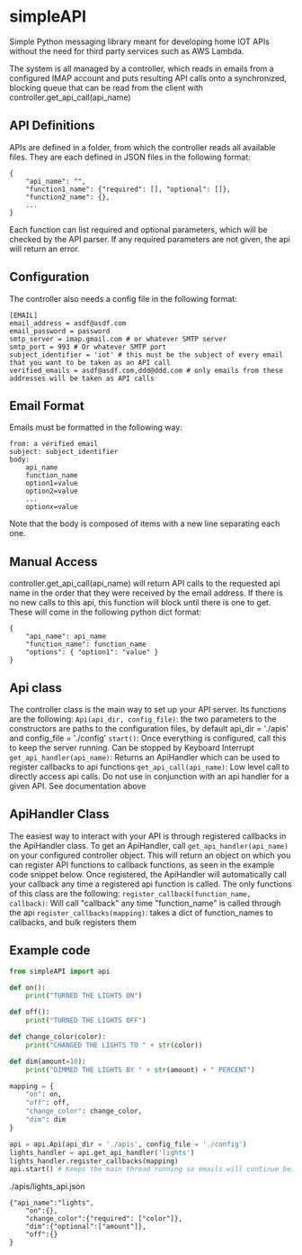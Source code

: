 # simpleAPI

Simple Python messaging library meant for developing home IOT APIs without the need for third party services such as AWS Lambda. 

The system is all managed by a controller, which reads in emails from a configured IMAP account and puts resulting API calls onto a synchronized, blocking queue that can be read from the client with controller.get_api_call(api_name)

## API Definitions
APIs are defined in a folder, from which the controller reads all available files. They are each defined in JSON files in the following format:

	{
		"api_name": "",
		"function1_name": {"required": [], "optional": []},
		"function2_name": {},
		...
	}
Each function can list required and optional parameters, which will be checked by the API parser. If any required parameters are not given, the api will return an error. 

## Configuration
The controller also needs a config file in the following format: 

	[EMAIL]
	email_address = asdf@asdf.com
	email_password = password
	smtp_server = imap.gmail.com # or whatever SMTP server
	smtp_port = 993 # Or whatever SMTP port
	subject_identifier = 'iot' # this must be the subject of every email that you want to be taken as an API call
	verified_emails = asdf@asdf.com,ddd@ddd.com # only emails from these addresses will be taken as API calls

## Email Format
Emails must be formatted in the following way:

	from: a verified email
	subject: subject_identifier
	body:
		api_name
		function_name
		option1=value
		option2=value
		...
		optionx=value
Note that the body is composed of items with a new line separating each one. 

## Manual Access
controller.get_api_call(api_name) will return API calls to the requested api name in the order that they were received by the email address. If there is no new calls to this api, this function will block until there is one to get. These will come in the following python dict format:

	{
		"api_name": api_name
		"function_name": function_name
		"options": { "option1": "value" }
	}

## Api class
The controller class is the main way to set up your API server. Its functions are the following:
`Api(api_dir, config_file)`: the two parameters to the constructors are paths to the configuration files, by default api_dir = './apis' and config_file = './config'
`start()`: Once everything is configured, call this to keep the server running. Can be stopped by Keyboard Interrupt
`get_api_handler(api_name)`: Returns an ApiHandler which can be used to register callbacks to api functions
`get_api_call(api_name)`: Low level call to directly access api calls. Do not use in conjunction with an api handler for a given API. See documentation above

## ApiHandler Class
The easiest way to interact with your API is through registered callbacks in the ApiHandler class. To get an ApiHandler, call `get_api_handler(api_name)` on your configured controller object. This will return an object on which you can register API functions to callback functions, as seen in the example code snippet below. Once registered, the ApiHandler will automatically call your callback any time a registered api function is called. The only functions of this class are the following:
`register_callback(function_name, callback)`: Will call "callback" any time "function_name" is called through the api
`register_callbacks(mapping)`: takes a dict of function_names to callbacks, and bulk registers them

## Example code
```python
from simpleAPI import api

def on():
	print("TURNED THE LIGHTS ON")

def off():
	print("TURNED THE LIGHTS OFF")

def change_color(color):
	print("CHANGED THE LIGHTS TO " + str(color))

def dim(amount=10):
	print("DIMMED THE LIGHTS BY " + str(amount) + " PERCENT")

mapping = {
	"on": on,
	"off": off,
	"change_color": change_color,
	"dim": dim
}

api = api.Api(api_dir = './apis', config_file = './config')
lights_handler = api.get_api_handler('lights')
lights_handler.register_callbacks(mapping)
api.start() # Keeps the main thread running so emails will continue being processed
```

./apis/lights_api.json
```
{"api_name":"lights", 
	"on":{},
	"change_color":{"required": ["color"]},
	"dim":{"optional":["amount"]},
	"off":{}
}
```
